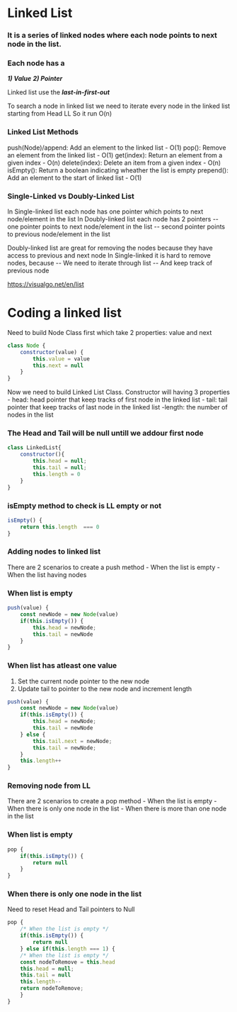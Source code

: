 # Linked List


### It is a series of linked nodes where each node points to next node in the list. 
### Each node has a 
***1) Value*** 
***2) Pointer***

 Linked list use the ***last-in-first-out***

 To search a node in linked list we need to iterate every node in the linked list starting from Head LL
 So it run O(n)

 ### Linked List Methods

 push(Node)/append: Add an element to the linked list - O(1)
 pop(): Remove an element from the linked list - O(1)
 get(index): Return an element from a given index - O(n)
 delete(index): Delete an item from a given index - O(n)
 isEmpty(): Return a boolean indicating wheather the list is empty
 prepend(): Add an element to the start of linked list  - O(1)

 ### Single-Linked vs Doubly-Linked List
 In Single-linked list each node has one pointer which points to next node/element in the list
 In Doubly-linked list each node has 2 pointers 
  -- one pointer points to next node/element in the list
  -- second pointer points to previous node/element in the list

Doubly-linked list are great for removing the nodes because they have access to previous and next node
In Single-linked it is hard to remove nodes, because 
    -- We need to iterate through list
    -- And keep track of previous node

https://visualgo.net/en/list

# Coding a linked list

Need to build Node Class first which take 2 properties: value and next

```javascript
class Node {
    constructor(value) {
        this.value = value
        this.next = null
    }
}
```
Now we need to build Linked List Class.
Constructor will having 3 properties
    - head: head pointer that keep tracks of first node in the linked list 
    - tail: tail pointer that keep tracks of last node in the linked list
    -length: the number of nodes in the list

### The Head and Tail will be null untill we addour first node

```javascript
class LinkedList{
    constructor(){
        this.head = null;
        this.tail = null;
        this.length = 0
    }
}
```

### isEmpty method to check is LL empty or not
```javascript
isEmpty() {
    return this.length  === 0
}
```

### Adding nodes to linked list

There are 2 scenarios to create a push method 
    - When the list is empty
    - When the list having nodes

### When list is empty
```javascript
push(value) {
    const newNode = new Node(value)
    if(this.isEmpty()) {
        this.head = newNode;
        this.tail = newNode
    }
}
```

### When list has atleast one value

1) Set the current node pointer to the new node
2) Update tail to pointer to the new node and increment length

```javascript
push(value) {
    const newNode = new Node(value)
    if(this.isEmpty()) {
        this.head = newNode;
        this.tail = newNode
    } else {
        this.tail.next = newNode;
        this.tail = newNode;
    }
    this.length++
}
```

### Removing node from LL

There are 2 scenarios to create a pop method 
    - When the list is empty
    - When there is only one node in the list
    - When there is more than one node in the list

### When list is empty
```javascript
pop {
    if(this.isEmpty()) {
        return null
    }
}
```

### When there is only one node in the list

Need to reset Head and Tail pointers to Null

```javascript
pop {
    /* When the list is empty */
    if(this.isEmpty()) {
        return null
    } else if(this.length === 1) {
    /* When the list is empty */
    const nodeToRemove = this.head
    this.head = null;
    this.tail = null
    this.length--
    return nodeToRemove;
    }
}
```

<!-- ### When there is more than one node in the list
```javascript
pop {
    /* When the list is empty */
    if(this.isEmpty()) {
        return null
    } else if(this.length === 1) {
    /* When the list is empty */
    const nodeToRemove = this.head
    this.head = null;
    this.tail = null
    this.length--
    return nodeToRemove;
    }
}
``` -->






